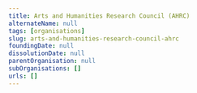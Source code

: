 ```yaml
---
title: Arts and Humanities Research Council (AHRC)
alternateName: null
tags: [organisations]
slug: arts-and-humanities-research-council-ahrc
foundingDate: null
dissolutionDate: null
parentOrganisation: null
subOrganisations: []
urls: []
---
```


